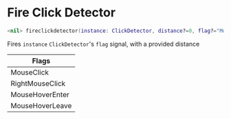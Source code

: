 # Fire Click Detector
```lua
<nil> fireclickdetector(instance: ClickDetector, distance?=0, flag?="MouseClick")
```
Fires `instance` `ClickDetector`'s `flag` signal, with a provided distance

| Flags            |
|------------------|
| MouseClick       |
| RightMouseClick  |
| MouseHoverEnter  |
| MouseHoverLeave  |